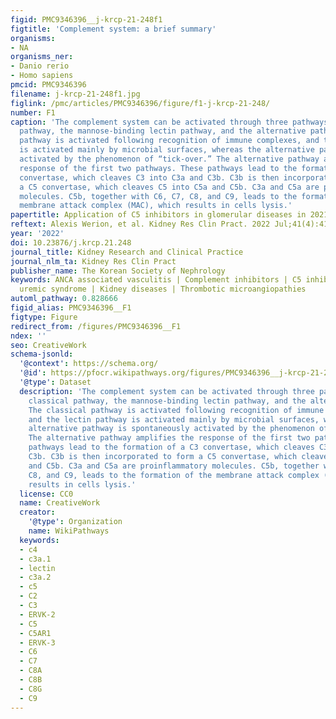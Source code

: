 ```yaml
---
figid: PMC9346396__j-krcp-21-248f1
figtitle: 'Complement system: a brief summary'
organisms:
- NA
organisms_ner:
- Danio rerio
- Homo sapiens
pmcid: PMC9346396
filename: j-krcp-21-248f1.jpg
figlink: /pmc/articles/PMC9346396/figure/f1-j-krcp-21-248/
number: F1
caption: 'The complement system can be activated through three pathways: the classical
  pathway, the mannose-binding lectin pathway, and the alternative pathway. The classical
  pathway is activated following recognition of immune complexes, and the lectin pathway
  is activated mainly by microbial surfaces, whereas the alternative pathway is spontaneously
  activated by the phenomenon of “tick-over.” The alternative pathway amplifies the
  response of the first two pathways. These pathways lead to the formation of a C3
  convertase, which cleaves C3 into C3a and C3b. C3b is then incorporated to form
  a C5 convertase, which cleaves C5 into C5a and C5b. C3a and C5a are proinflammatory
  molecules. C5b, together with C6, C7, C8, and C9, leads to the formation of the
  membrane attack complex (MAC), which results in cells lysis.'
papertitle: Application of C5 inhibitors in glomerular diseases in 2021.
reftext: Alexis Werion, et al. Kidney Res Clin Pract. 2022 Jul;41(4):412-421.
year: '2022'
doi: 10.23876/j.krcp.21.248
journal_title: Kidney Research and Clinical Practice
journal_nlm_ta: Kidney Res Clin Pract
publisher_name: The Korean Society of Nephrology
keywords: ANCA associated vasculitis | Complement inhibitors | C5 inhibitors | Hemolytic
  uremic syndrome | Kidney diseases | Thrombotic microangiopathies
automl_pathway: 0.828666
figid_alias: PMC9346396__F1
figtype: Figure
redirect_from: /figures/PMC9346396__F1
ndex: ''
seo: CreativeWork
schema-jsonld:
  '@context': https://schema.org/
  '@id': https://pfocr.wikipathways.org/figures/PMC9346396__j-krcp-21-248f1.html
  '@type': Dataset
  description: 'The complement system can be activated through three pathways: the
    classical pathway, the mannose-binding lectin pathway, and the alternative pathway.
    The classical pathway is activated following recognition of immune complexes,
    and the lectin pathway is activated mainly by microbial surfaces, whereas the
    alternative pathway is spontaneously activated by the phenomenon of “tick-over.”
    The alternative pathway amplifies the response of the first two pathways. These
    pathways lead to the formation of a C3 convertase, which cleaves C3 into C3a and
    C3b. C3b is then incorporated to form a C5 convertase, which cleaves C5 into C5a
    and C5b. C3a and C5a are proinflammatory molecules. C5b, together with C6, C7,
    C8, and C9, leads to the formation of the membrane attack complex (MAC), which
    results in cells lysis.'
  license: CC0
  name: CreativeWork
  creator:
    '@type': Organization
    name: WikiPathways
  keywords:
  - c4
  - c3a.1
  - lectin
  - c3a.2
  - c5
  - C2
  - C3
  - ERVK-2
  - C5
  - C5AR1
  - ERVK-3
  - C6
  - C7
  - C8A
  - C8B
  - C8G
  - C9
---
```

